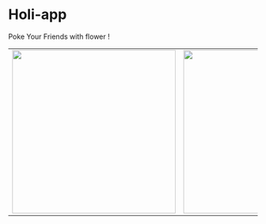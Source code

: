 # Holi-app
Poke Your Friends with flower !

<p>
<table>
  <tr>
    <td> <img src="https://user-images.githubusercontent.com/91608355/226965678-f86c3008-c5d6-4517-86d5-8775c3357306.jpg" widhth="330" height="330">
    <td> <img src="https://user-images.githubusercontent.com/91608355/226965781-fa625d9c-f245-4ce6-ae8c-de1056561850.jpg" widhth="330" height="330">
  </tr>
 </table>

